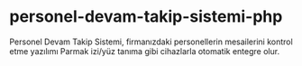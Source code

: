 # personel-devam-takip-sistemi-php
Personel Devam Takip Sistemi, firmanızdaki personellerin mesailerini kontrol etme yazılımı Parmak izi/yüz tanıma gibi cihazlarla otomatik entegre olur.
